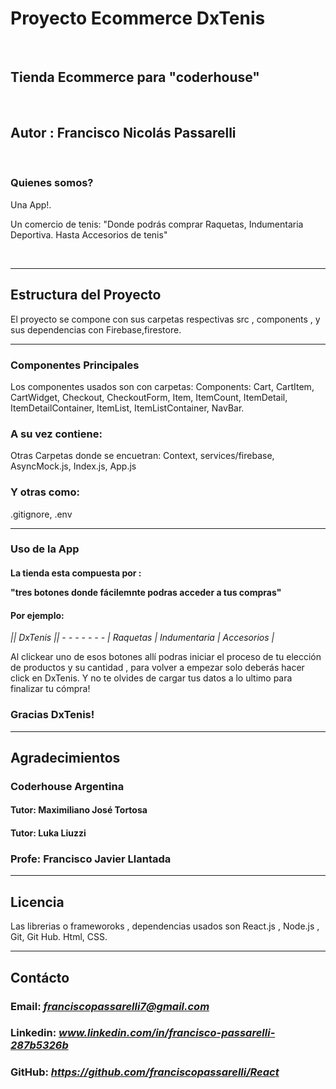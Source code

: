 
#  Proyecto Ecommerce DxTenis
<br>

## Tienda Ecommerce para "coderhouse"
<br>

## Autor : Francisco Nicolás Passarelli

<br>

### Quienes somos? 

<p>Una App!.</p>
<p>Un comercio de tenis:  "Donde podrás comprar Raquetas, Indumentaria Deportiva. Hasta Accesorios de tenis"</p>
<br>

--------------------------------------------------------------
## Estructura del Proyecto

<p>El proyecto se compone con sus carpetas respectivas src , components , y sus dependencias con Firebase,firestore.</p>

--------------------------------------------------------------

### Componentes Principales 
<p>Los componentes usados son con carpetas: Components: Cart, CartItem, CartWidget, Checkout, CheckoutForm, Item, ItemCount, ItemDetail, ItemDetailContainer, ItemList, ItemListContainer, NavBar.</p>

### A su vez contiene: 
<p>Otras Carpetas donde se encuetran: Context, services/firebase, AsyncMock.js, Index.js, App.js </p>

### Y otras como: 
<p>.gitignore, .env </p>

-------------------------------------------------------------------------

### Uso de la App
#### La tienda esta compuesta por : <p>"tres botones donde fácilemnte podras acceder a tus compras"</p>

#### Por ejemplo:

<i>|| DxTenis || - - - - - - - | Raquetas | Indumentaria | Accesorios |</i> 
<br>
<p>Al clickear uno de esos botones allí podras iniciar el proceso de tu elección de productos y su cantidad , para volver a empezar solo deberás hacer click en DxTenis. Y no te olvides de cargar tus datos a lo ultimo para finalizar tu cómpra! </p>

### Gracias DxTenis!

---------------------------------------------------------------

## Agradecimientos

### Coderhouse Argentina

#### Tutor: Maximiliano José Tortosa 
#### Tutor: Luka Liuzzi
### Profe: Francisco Javier Llantada

------------------------------------------------------------
## Licencia

<p> Las librerias o frameworoks , dependencias usados son React.js , Node.js , Git, Git Hub. Html, CSS.

--------------------------------------------------------------
## Contácto 


### Email: <i>franciscopassarelli7@gmail.com</i>
### Linkedin: <i> www.linkedin.com/in/francisco-passarelli-287b5326b</i> 
### GitHub: <i>https://github.com/franciscopassarelli/React</i>





